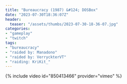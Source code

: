 ```yaml
---
title: "Bureaucracy (1987) &#124; DOSBox"
date: "2023-07-30T18:36:07Z"
header:
  teaser: "/assets/thumbs/2023-07-30-18-36-07.jpg"
categories:
- "gameplay"
- "twitch"
tags:
- "bureaucracy"
- "raided by: Manadono"
- "raided by: VerryckterVT"
- "raiding: KriKit_"
---
```

{% include video id="850413466" provider="vimeo" %}
